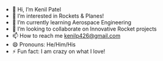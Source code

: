 - 👋 Hi, I’m Kenil Patel
- 👀 I’m interested in Rockets & Planes!
- 🌱 I’m currently learning Aerospace Engineering 
- 💞️ I’m looking to collaborate on Innovative Rocket projects
- 📫 How to reach me kenilp426@gmail.com
- 😄 Pronouns: He/Him/His
- ⚡ Fun fact: I am crazy on what I love!

<!---
Kenil0204/Kenil0204 is a ✨ special ✨ repository because its `README.md` (this file) appears on your GitHub profile.
You can click the Preview link to take a look at your changes.
--->
